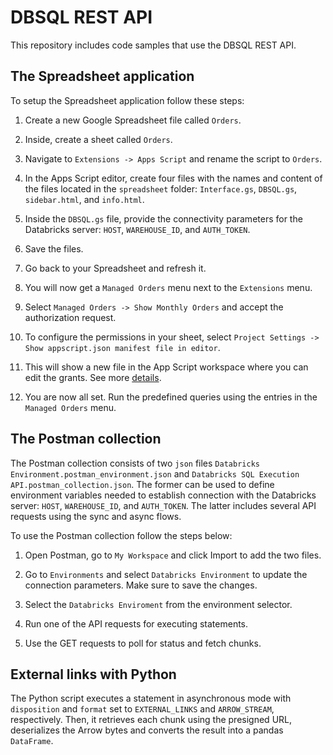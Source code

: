 # DBSQL REST API

This repository includes code samples that use the DBSQL REST API.

## The Spreadsheet application

To setup the Spreadsheet application follow these steps:

1. Create a new Google Spreadsheet file called `Orders`. 

2. Inside, create a sheet called `Orders`.

3. Navigate to `Extensions -> Apps Script` and rename the script to `Orders`.

4. In the Apps Script editor, create four files with the names and content of the files located in the `spreadsheet` folder: `Interface.gs`, `DBSQL.gs`, `sidebar.html`, and `info.html`.

5. Inside the `DBSQL.gs` file, provide the connectivity parameters for the Databricks server: `HOST`, `WAREHOUSE_ID`, and `AUTH_TOKEN`. 

6. Save the files.

7. Go back to your Spreadsheet and refresh it.

8. You will now get a `Managed Orders` menu next to the `Extensions` menu.

9. Select `Managed Orders -> Show Monthly Orders` and accept the authorization request.

10. To configure the permissions in your sheet, select `Project Settings -> Show appscript.json manifest file in editor`.

11. This will show a new file in the App Script workspace where you can edit the grants. See more [details](https://developers.google.com/identity/protocols/oauth2/scopes#sheets).

12. You are now all set. Run the predefined queries using the entries in the `Managed Orders` menu.

## The Postman collection

The Postman collection consists of two `json` files `Databricks Environment.postman_environment.json` and `Databricks SQL Execution API.postman_collection.json`. The former can be used to define environment variables needed to establish connection with the Databricks server: `HOST`, `WAREHOUSE_ID`, and `AUTH_TOKEN`. The latter includes several API requests using the sync and async flows.

To use the Postman collection follow the steps below:

1. Open Postman, go to `My Workspace` and click Import to add the two files.

2. Go to `Environments` and select `Databricks Environment` to update the connection parameters. Make sure to save the changes.

3. Select the `Databricks Enviroment` from the environment selector.

4. Run one of the API requests for executing statements.

5. Use the GET requests to poll for status and fetch chunks.


## External links with Python
The Python script executes a statement in asynchronous mode with `disposition` and `format` set to `EXTERNAL_LINKS` and `ARROW_STREAM`, respectively. Then, it retrieves each chunk using the presigned URL, deserializes the Arrow bytes and converts the result into a pandas `DataFrame`.

